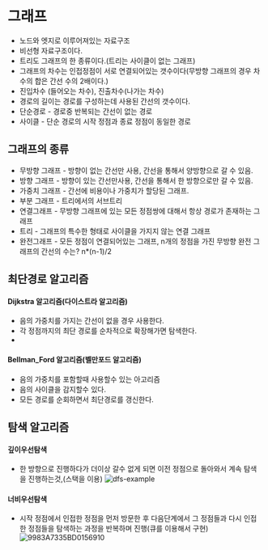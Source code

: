 # 그래프
- 노드와 엣지로 이루어져있는 자료구조
- 비선형 자료구조이다.
- 트리도 그래프의 한 종류이다.(트리는 사이클이 없는 그래프)
- 그래프의 차수는 인접정점이 서로 연결되어있는 갯수이다(무방향 그래프의 경우 차수의 합은 간선 수의 2배이다.)
- 진입차수 (들어오는 차수), 진출차수(나가는 차수)
- 경로의 길이는 경로를 구성하는데 사용된 간선의 갯수이다.
- 단순경로 - 경로중 반복되는 간선이 없는 경로
- 사이클 - 단순 경로의 시작 정점과 종료 정점이 동일한 경로
## 그래프의 종류
- 무방향 그래프 - 방향이 없는 간선만 사용, 간선을 통해서 양방향으로 갈 수 있음.
- 방향 그래프 - 방향이 있는 간선만사용, 간선을 통해서 한 방향으로만 갈 수 있음.
- 가중치 그래프 - 간선에 비용이나 가중치가 할당된 그래프.
- 부분 그래프 - 트리에서의 서브트리
- 연결그래프 - 무방향 그래프에 있는 모든 정점쌍에 대해서 항상 경로가 존재하는 그래프
- 트리 - 그래프의 특수한 형태로 사이클을 가지지 않는 연결 그래프
- 완전그래프 - 모든 정점이 연결되어있는 그래프, n개의 정점을 가진 무방향 완전 그래프의 간선의 수는? n*(n-1)/2
## 최단경로 알고리즘
#### Dijkstra 알고리즘(다이스트라 알고리즘)
- 음의 가중치를 가지는 간선이 없을 경우 사용한다.
- 각 정점까지의 최단 경로를 순차적으로 확장해가면 탐색한다.
- 
#### Bellman_Ford 알고리즘(벨만포드 알고리즘)
- 음의 가중치를 포함할때 사용할수 있는 아고리즘
- 음의 사이클을 감지할수 있다.
- 모든 경로를 순회하면서 최단경로를 갱신한다.

## 탐색 알고리즘
#### 깊이우선탐색
- 한 방향으로 진행하다가 더이상 갈수 없게 되면 이전 정점으로 돌아와서 계속 탐색을 진행하는것,(스택을 이용)
 ![dfs-example](https://github.com/gmcc0713/Study/assets/59678097/9e11fcda-600c-4c6c-bdbd-9a392fd3458a)
#### 너비우선탐색
- 시작 정점에서 인접한 정점을 먼저 방문한 후 다음단계에서 그 정점들과 다시 인접한 정점들을 탐색하는 과정을 반복하며 진행(큐를 이용해서 구현)
![9983A7335BD0156910](https://github.com/gmcc0713/Study/assets/59678097/8549fc2d-687c-408e-90e7-a6ec11b93164)
